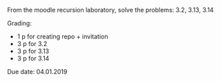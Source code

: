 From the moodle recursion laboratory, solve the problems: 3.2, 3.13, 3.14

Grading:
* 1 p for creating repo + invitation
* 3 p for 3.2
* 3 p for 3.13
* 3 p for 3.14

Due date: 04.01.2019


